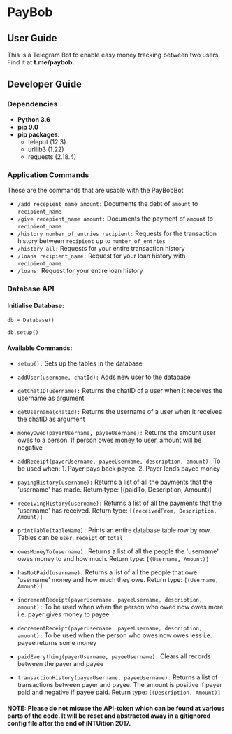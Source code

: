 # PayBob

## User Guide

This is a Telegram Bot to enable easy money tracking between two users. Find it at **t.me/paybob.**

## Developer Guide

### Dependencies
- **Python 3.6**
- **pip 9.0**
- **pip packages:**
  - telepot (12.3)
  - urllib3 (1.22)
  - requests (2.18.4)

### Application Commands

These are the commands that are usable with the PayBobBot

- `/add recepient_name amount:` Documents the debt of `amount` to `recipient_name`
- `/give recepient_name amount:` Documents the payment of `amount` to `recipient_name`
- `/history number_of_entries recipient:` Requests for the transaction history between `recipient` up to `number_of_entries`
- `/history all:` Requests for your entire transaction history
- `/loans recipient_name:` Request for your loan history with `recipient_name`
- `/loans:` Request for your entire loan history

### Database API
#### Initialise Database:
`db = Database()`

`db.setup()`

#### **Available Commands:**

- `setup():` Sets up the tables in the database

- `addUser(username, chatId):` Adds new user to the database

- `getChatID(username):` Returns the chatID of a user when it receives the username as argument

- `getUsername(chatId):` Returns the username of a user when it receives the chatID as argument

- `moneyOwed(payerUsername, payeeUsername):` Returns the amount user owes to a person. If person owes money to user, amount will be negative

- `addReceipt(payerUsername, payeeUsername, description, amount):` To be used when: 1. Payer pays back payee. 2. Payer lends payee money

- `payingHistory(username):` Returns a list of all the payments that the 'username' has made. Return type: [(paidTo, Description, Amount)]

- `receivingHistory(username):` Returns a list of all the payments that the 'username' has received. Return type: `[(receivedFrom, Description, Amount)]`

- `printTable(tableName):` Prints an entire database table row by row. Tables can be `user`, `receipt` or `total`

- `owesMoneyTo(username):` Returns a list of all the people the 'username' owes money to and how much. Return type: `[(Username, Amount)]`

- `hasNotPaid(username):` Returns a list of all the people that owe 'username' money and how much they owe. Return type: `[(Username, Amount)]`

- `incrementReceipt(payerUsername, payeeUsername, description, amount):` To be used when when the person who owed now owes more i.e. payer gives money to payee

- `decrementReceipt(payerUsername, payeeUsername, description, amount):` To be used when the person who owes now owes less i.e. payee returns some money

- `paidEverything(payerUsername, payeeUsername):` Clears all records between the payer and payee

- `transactionHistory(payerUsername, payeeUsername):` Returns a list of transactions between payer and payee. The amount is positive if payer paid and negative if payee paid. Return type: `[(Description, Amount)]`

#### NOTE: Please do not misuse the API-token which can be found at various parts of the code. It will be reset and abstracted away in a gitignored config file after the end of iNTUition 2017.
